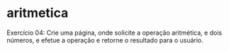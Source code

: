 # aritmetica

Exercício 04: Crie uma página, onde solicite a operação aritmética, e dois números, e efetue
a operação e retorne o resultado para o usuário.